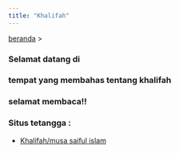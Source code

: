 ```yaml
---
title: "Khalifah"
---
```


[beranda](/) >

### Selamat datang di
### tempat yang membahas tentang khalifah
 
### selamat membaca!!
 
### Situs tetangga :

* [Khalifah/musa saiful islam](https://khalifah.xyz/)
